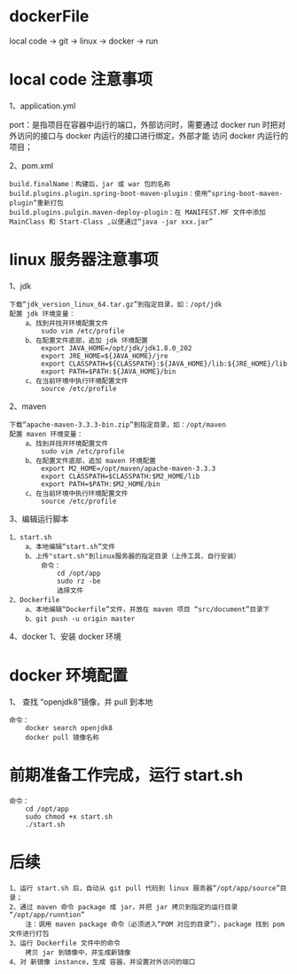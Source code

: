 # dockerFile
local code -> git -> linux -> docker -> run

# local code 注意事项
1、application.yml 
   
   port：是指项目在容器中运行的端口，外部访问时，需要通过 docker 
   run 时把对外访问的接口与 docker 内运行的接口进行绑定，外部才能
   访问 docker 内运行的项目；

2、pom.xml

    build.finalName：构建后，jar 或 war 包的名称
    build.plugins.plugin.spring-boot-maven-plugin：使用“spring-boot-maven-plugin”重新打包
    build.plugins.pulgin.maven-deploy-plugin：在 MANIFEST.MF 文件中添加 MainClass 和 Start-Class ,以便通过“java -jar xxx.jar”
   
# linux 服务器注意事项
1、jdk

    下载“jdk_version_linux_64.tar.gz”到指定目录，如：/opt/jdk   
    配置 jdk 环境变量：
        a、找到并找开环境配置文件
            sudo vim /etc/profile
        b、在配置文件底部，追加 jdk 环境配置
            export JAVA_HOME=/opt/jdk/jdk1.8.0_202
            export JRE_HOME=${JAVA_HOME}/jre
            export CLASSPATH=${CLASSPATH}:${JAVA_HOME}/lib:${JRE_HOME}/lib
            export PATH=$PATH:${JAVA_HOME}/bin
        c、在当前环境中执行环境配置文件
            source /etc/profile
2、maven

    下载“apache-maven-3.3.3-bin.zip”到指定目录，如：/opt/maven
    配置 maven 环境变量：
        a、找到并找开环境配置文件   
            sudo vim /etc/profile  
        b、在配置文件底部，追加 maven 环境配置
            export M2_HOME=/opt/maven/apache-maven-3.3.3
            export CLASSPATH=$CLASSPATH:$M2_HOME/lib
            export PATH=$PATH:$M2_HOME/bin
        c、在当前环境中执行环境配置文件
            source /etc/profile
3、编辑运行脚本
    
    1、start.sh
        a、本地编辑“start.sh”文件
        b、上传"start.sh"到linux服务器的指定目录（上传工具，自行安装）
            命令：
                cd /opt/app
                sudo rz -be 
                选择文件
    2、Dockerfile
        a、本地编辑“Dockerfile”文件，并放在 maven 项目 “src/document”目录下
        b、git push -u origin master
                
4、docker
    1、安装 docker 环境

# docker 环境配置
1、 查找 “openjdk8”镜像，并 pull 到本地

    命令：
        docker search openjdk8
        docker pull 镜像名称
        
# 前期准备工作完成，运行 start.sh
    命令：
        cd /opt/app
        sudo chmod +x start.sh
        ./start.sh
# 后续
    1、运行 start.sh 后，自动从 git pull 代码到 linux 服务器“/opt/app/source”目录；
    2、通过 maven 命令 package 成 jar，并把 jar 拷贝到指定的运行目录 “/opt/app/runntion”
        注：调用 maven package 命令（必须进入“POM 对应的目录”），package 找到 pom 文件进行打包
    3、运行 Dockerfile 文件中的命令
        拷贝 jar 到镜像中，并生成新镜像
    4、对 新镜像 instance，生成 容器，并设置对外访问的端口